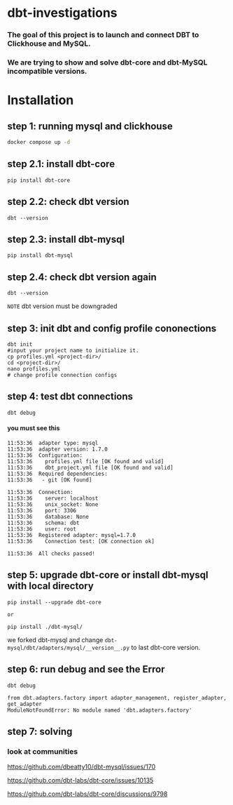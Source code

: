 # dbt-investigations
### The goal of this project is to launch and connect DBT to Clickhouse and MySQL.
### We are trying to show and solve  dbt-core and dbt-MySQL incompatible versions.

# Installation

## step 1: running mysql and clickhouse
```bash
docker compose up -d
```

## step 2.1: install dbt-core
```
pip install dbt-core
```
## step 2.2: check dbt version
```
dbt --version
```
## step 2.3: install dbt-mysql
```
pip install dbt-mysql
```
## step 2.4: check dbt version again
```
dbt --version
```
`NOTE` dbt version must be downgraded


## step 3: init dbt and config profile cononections
```
dbt init
#input your project name to initialize it.
cp profiles.yml <project-dir>/
cd <project-dir>/
nano profiles.yml
# change profile connection configs
```
## step 4: test dbt connections
```
dbt debug
```
#### you must see this
```
11:53:36  adapter type: mysql
11:53:36  adapter version: 1.7.0
11:53:36  Configuration:
11:53:36    profiles.yml file [OK found and valid]
11:53:36    dbt_project.yml file [OK found and valid]
11:53:36  Required dependencies:
11:53:36   - git [OK found]

11:53:36  Connection:
11:53:36    server: localhost
11:53:36    unix_socket: None
11:53:36    port: 3306
11:53:36    database: None
11:53:36    schema: dbt
11:53:36    user: root
11:53:36  Registered adapter: mysql=1.7.0
11:53:36    Connection test: [OK connection ok]

11:53:36  All checks passed!

```
## step 5: upgrade dbt-core or install dbt-mysql with local directory
```
pip install --upgrade dbt-core
```
`or`
```
pip install ./dbt-mysql/
```
we forked dbt-mysql and change `dbt-mysql/dbt/adapters/mysql/__version__.py` to last dbt-core version.
## step 6: run debug and see the Error
```
dbt debug
```
```
from dbt.adapters.factory import adapter_management, register_adapter, get_adapter
ModuleNotFoundError: No module named 'dbt.adapters.factory'
```

## step 7: solving
### look at communities
https://github.com/dbeatty10/dbt-mysql/issues/170

https://github.com/dbt-labs/dbt-core/issues/10135

https://github.com/dbt-labs/dbt-core/discussions/9798
